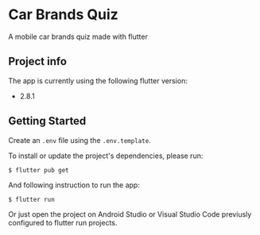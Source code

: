 # Car Brands Quiz

A mobile car brands quiz made with flutter

## Project info

The app is currently using the following flutter version:

- 2.8.1


## Getting Started

Create an `.env` file using the `.env.template`.

To install or update the project's dependencies, please run:

```
$ flutter pub get
```

And following instruction to run the app:


```
$ flutter run
```

Or just open the project on Android Studio or Visual Studio Code previusly configured to flutter run projects.

